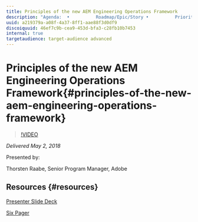 ```yaml
---
title: Principles of the new AEM Engineering Operations Framework
description: "Agenda:  •          Roadmap/Epic/Story •          Prioritization Model •          Criteria (DoE & DoD) •          Agile Capacity Model •          Continuous Development •          Release Management •          Program Management"
uuid: a219379a-a08f-4a37-8ff1-aae88f3d0df9
discoiquuid: 46ef7c9b-cea9-453d-bfa3-c28fb10b7453
internal: true
targetaudience: target-audience advanced
---
```


# Principles of the new AEM Engineering Operations Framework{#principles-of-the-new-aem-engineering-operations-framework}

>[!VIDEO](https://video.tv.adobe.com/v/22431/?quality=9)

*Delivered May 2, 2018*

Presented by:

Thorsten Raabe, Senior Program Manager, Adobe

## Resources {#resources}

[Presenter Slide Deck](https://wiki.corp.adobe.com/pages/viewpage.action?pageId=745013335&preview=/745013335/1477161886/Granite%20Gems%20-%202018EngOPS%20PGM%2002052018.pdf#GraniteGems-knowledgetransferprogram-%5BAdobeInternal%5D-DeploymentsforAssetLink(fkaProjectEuropa))

[Six Pager](https://git.corp.adobe.com/aem-eng-ops/engineering-operations-framework/blob/master/Framework/2018%20engineering%20operations%20framework.md)
